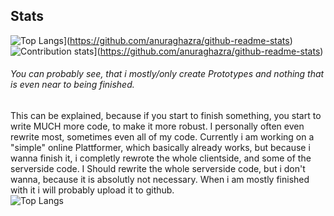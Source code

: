 <!--
**chibbi/chibbi** is a ✨ _special_ ✨ repository because its `README.md` (this file) appears on your GitHub profile.
Here are some ideas to get you started:
- 🔭 I’m currently working on ...
- 🌱 I’m currently learning ...
- 👯 I’m looking to collaborate on ...
- 🤔 I’m looking for help with ...
- 💬 Ask me about ...
- 📫 How to reach me: ...
- 😄 Pronouns: ...
- ⚡ Fun fact: ...
-->

## Stats
![Top Langs](https://github-readme-stats.vercel.app/api/top-langs/?username=chibbi&theme=radical)](https://github.com/anuraghazra/github-readme-stats)
    ![Contribution stats](https://github-readme-stats.vercel.app/api?username=chibbi&show_icons=true&theme=radical&hide=stars&line_height=48)](https://github.com/anuraghazra/github-readme-stats)
    
 ###### You can probably see, that i mostly/only create Prototypes and nothing that is even near to being finished.  
 This can be explained, because if you start to finish something, you start to write MUCH more code, to make it more robust.
 I personally often even rewrite most, sometimes even all of my code.
 Currently i am working on a "simple" online Plattformer, which basically already works, but because i wanna finish it, i completly rewrote the whole clientside, and some of the serverside code.  I Should rewrite the whole serverside code, but i don't wanna, because it is absolutly not necessary. When i am mostly finished with it i will probably upload it to github.    
![Top Langs](https://progress-bar.dev/28/?title=progress&width=120&scale=500)
